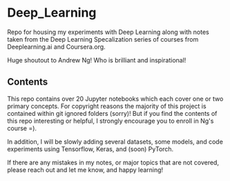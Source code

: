 # Deep_Learning
Repo for housing my experiments with Deep Learning along with notes taken from the Deep Learning Specalization series of courses from Deeplearning.ai and Coursera.org. 

Huge shoutout to Andrew Ng! Who is brilliant and inspirational!

## Contents
This repo contains over 20 Jupyter notebooks which each cover one or two primary concepts. For copyright reasons the majority of this project is contained within git ignored folders (sorry)! But if you find the contents of this repo interesting or helpful, I strongly encourage you to enroll in Ng's course =).

In addition, I will be slowly adding several datasets, some models, and code experiments using Tensorflow, Keras, and (soon) PyTorch.

If there are any mistakes in my notes, or major topics that are not covered, please reach out and let me know, and happy learning!